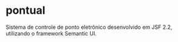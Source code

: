 # pontual
Sistema de controle de ponto eletrônico desenvolvido em JSF 2.2, utilizando o framework Semantic UI.
